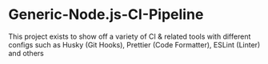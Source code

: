 # Generic-Node.js-CI-Pipeline
This project exists to show off a variety of CI &amp; related tools with different configs such as Husky (Git Hooks), Prettier (Code Formatter), ESLint (Linter) and others
